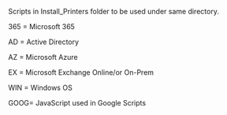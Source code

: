 Scripts in Install_Printers folder to be used under same directory.

365 = Microsoft 365

AD  = Active Directory

AZ  = Microsoft Azure

EX  = Microsoft Exchange Online/or On-Prem

WIN = Windows OS

GOOG= JavaScript used in Google Scripts
